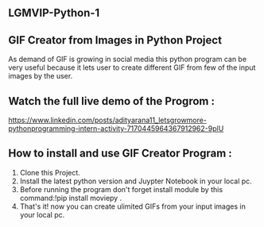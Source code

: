 ## LGMVIP-Python-1
## GIF Creator from Images in Python Project

As demand of GIF is growing in social media this python program can be very useful because it lets user to create different GIF from few of the input images by the user.

## Watch the full live demo of the Progrom :
https://www.linkedin.com/posts/adityarana11_letsgrowmore-pythonprogramming-intern-activity-7170445964367912962-9plU

## How to install and use GIF Creator Program :
1. Clone this Project.
2. Install the latest python version and Juypter Notebook in your local pc.
3. Before running the program don't forget install module by this command:!pip install moviepy .
4. That's it! now you can create ulimited GIFs from your input images in your local pc.
